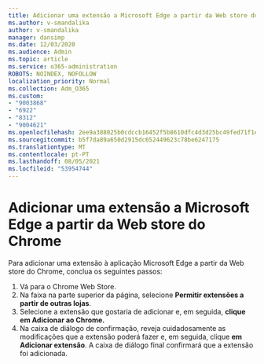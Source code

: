 ```yaml
---
title: Adicionar uma extensão a Microsoft Edge a partir da Web store do Chrome
ms.author: v-smandalika
author: v-smandalika
manager: dansimp
ms.date: 12/03/2020
ms.audience: Admin
ms.topic: article
ms.service: o365-administration
ROBOTS: NOINDEX, NOFOLLOW
localization_priority: Normal
ms.collection: Adm_O365
ms.custom:
- "9003868"
- "6922"
- "8312"
- "9004621"
ms.openlocfilehash: 2ee9a388025b0cdccb16452f5b8610dfc4d3d25bc49fed71f1e1b1789b4d4827
ms.sourcegitcommit: b5f7da89a650d2915dc652449623c78be6247175
ms.translationtype: MT
ms.contentlocale: pt-PT
ms.lasthandoff: 08/05/2021
ms.locfileid: "53954744"
---
```

# <a name="add-an-extension-to-microsoft-edge-from-the-chrome-web-store"></a>Adicionar uma extensão a Microsoft Edge a partir da Web store do Chrome

Para adicionar uma extensão à aplicação Microsoft Edge a partir da Web store do Chrome, conclua os seguintes passos:

1. Vá para o Chrome Web Store.
2. Na faixa na parte superior da página, selecione **Permitir extensões a partir de outras lojas**.
3. Selecione a extensão que gostaria de adicionar e, em seguida, **clique em Adicionar ao Chrome.**
4. Na caixa de diálogo de confirmação, reveja cuidadosamente as modificações que a extensão poderá fazer e, em seguida, clique **em Adicionar extensão**.
A caixa de diálogo final confirmará que a extensão foi adicionada.